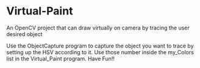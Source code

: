 # Virtual-Paint
An OpenCV project that can draw virtually on camera by tracing the user desired object

Use the ObjectCapture program to capture the object you want to trace by setting up the HSV according to it. Use those number inside the my_Colors list in the Virtual_Paint program.
Have Fun!!
